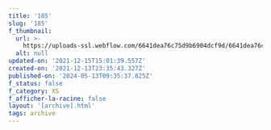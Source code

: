 ```yaml
---
title: '185'
slug: '185'
f_thumbnail:
  url: >-
    https://uploads-ssl.webflow.com/6641dea76c75d9b6904dcf9d/6641dea76c75d9b6904dd295_185.jpg
  alt: null
updated-on: '2021-12-15T15:01:39.557Z'
created-on: '2021-12-13T23:35:43.327Z'
published-on: '2024-05-13T09:35:37.825Z'
f_status: false
f_category: XS
f_afficher-la-racine: false
layout: '[archive].html'
tags: archive
---
```



